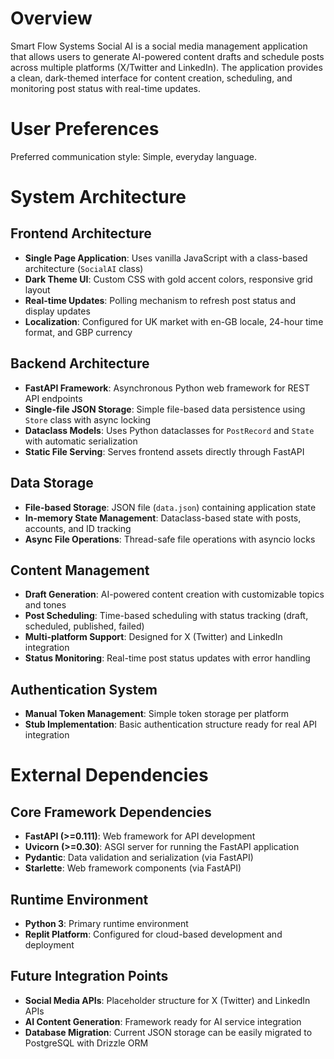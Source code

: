 # Overview

Smart Flow Systems Social AI is a social media management application that allows users to generate AI-powered content drafts and schedule posts across multiple platforms (X/Twitter and LinkedIn). The application provides a clean, dark-themed interface for content creation, scheduling, and monitoring post status with real-time updates.

# User Preferences

Preferred communication style: Simple, everyday language.

# System Architecture

## Frontend Architecture
- **Single Page Application**: Uses vanilla JavaScript with a class-based architecture (`SocialAI` class)
- **Dark Theme UI**: Custom CSS with gold accent colors, responsive grid layout
- **Real-time Updates**: Polling mechanism to refresh post status and display updates
- **Localization**: Configured for UK market with en-GB locale, 24-hour time format, and GBP currency

## Backend Architecture
- **FastAPI Framework**: Asynchronous Python web framework for REST API endpoints
- **Single-file JSON Storage**: Simple file-based data persistence using `Store` class with async locking
- **Dataclass Models**: Uses Python dataclasses for `PostRecord` and `State` with automatic serialization
- **Static File Serving**: Serves frontend assets directly through FastAPI

## Data Storage
- **File-based Storage**: JSON file (`data.json`) containing application state
- **In-memory State Management**: Dataclass-based state with posts, accounts, and ID tracking
- **Async File Operations**: Thread-safe file operations with asyncio locks

## Content Management
- **Draft Generation**: AI-powered content creation with customizable topics and tones
- **Post Scheduling**: Time-based scheduling with status tracking (draft, scheduled, published, failed)
- **Multi-platform Support**: Designed for X (Twitter) and LinkedIn integration
- **Status Monitoring**: Real-time post status updates with error handling

## Authentication System
- **Manual Token Management**: Simple token storage per platform
- **Stub Implementation**: Basic authentication structure ready for real API integration

# External Dependencies

## Core Framework Dependencies
- **FastAPI (>=0.111)**: Web framework for API development
- **Uvicorn (>=0.30)**: ASGI server for running the FastAPI application
- **Pydantic**: Data validation and serialization (via FastAPI)
- **Starlette**: Web framework components (via FastAPI)

## Runtime Environment
- **Python 3**: Primary runtime environment
- **Replit Platform**: Configured for cloud-based development and deployment

## Future Integration Points
- **Social Media APIs**: Placeholder structure for X (Twitter) and LinkedIn APIs
- **AI Content Generation**: Framework ready for AI service integration
- **Database Migration**: Current JSON storage can be easily migrated to PostgreSQL with Drizzle ORM